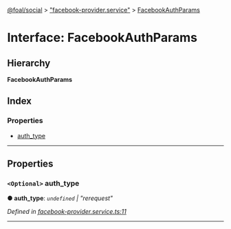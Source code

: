[@foal/social](../README.md) > ["facebook-provider.service"](../modules/_facebook_provider_service_.md) > [FacebookAuthParams](../interfaces/_facebook_provider_service_.facebookauthparams.md)

# Interface: FacebookAuthParams

## Hierarchy

**FacebookAuthParams**

## Index

### Properties

* [auth_type](_facebook_provider_service_.facebookauthparams.md#auth_type)

---

## Properties

<a id="auth_type"></a>

### `<Optional>` auth_type

**● auth_type**: *`undefined` \| "rerequest"*

*Defined in [facebook-provider.service.ts:11](https://github.com/FoalTS/foal/blob/70cc46bd/packages/social/src/facebook-provider.service.ts#L11)*

___

